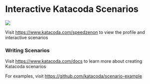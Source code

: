 # Interactive Katacoda Scenarios

[![](http://shields.katacoda.com/katacoda/speedzenon/count.svg)](https://www.katacoda.com/speedzenon "Get your profile on Katacoda.com")

Visit https://www.katacoda.com/speedzenon to view the profile and interactive scenarios

### Writing Scenarios
Visit https://www.katacoda.com/docs to learn more about creating Katacoda scenarios

For examples, visit https://github.com/katacoda/scenario-example
